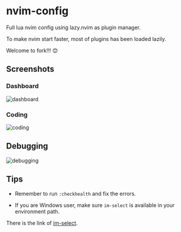 # nvim-config

Full lua nvim config using lazy.nvim as plugin manager.

To make nvim start faster, most of plugins has been loaded lazily.

Welcome to fork!!! 😊

## Screenshots

### Dashboard

![dashboard](https://cdn.kurisunya.top/cdn/2/2023/11/655cc25d3c51d.png)

### Coding

![coding](https://cdn.kurisunya.top/cdn/2/2023/11/655ca814dde35.png)

## Debugging

![debugging](https://cdn.kurisunya.top/cdn/2/2023/11/6558f647241f1.png)

## Tips

* Remember to run `:checkhealth` and fix the errors.

* If you are Windows user, make sure `im-select` is available in your environment path.

There is the link of [im-select](https://github.com/daipeihust/im-select).
